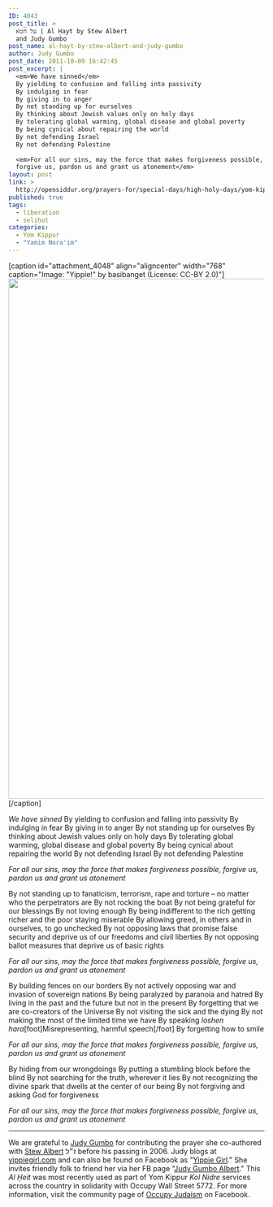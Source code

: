 ```yaml
---
ID: 4043
post_title: >
  על חטא | Al Ḥayt by Stew Albert
  and Judy Gumbo
post_name: al-hayt-by-stew-albert-and-judy-gumbo
author: Judy Gumbo
post_date: 2011-10-09 16:42:45
post_excerpt: |
  <em>We have sinned</em>
  By yielding to confusion and falling into passivity
  By indulging in fear
  By giving in to anger
  By not standing up for ourselves
  By thinking about Jewish values only on holy days
  By tolerating global warming, global disease and global poverty
  By being cynical about repairing the world
  By not defending Israel
  By not defending Palestine
  
  <em>For all our sins, may the force that makes forgiveness possible,
  forgive us, pardon us and grant us atonement</em>
layout: post
link: >
  http://opensiddur.org/prayers-for/special-days/high-holy-days/yom-kippur/al-hayt-by-stew-albert-and-judy-gumbo/
published: true
tags:
  - liberation
  - seliḥot
categories:
  - Yom Kippur
  - "Yamim Nora'im"
---
```

[caption id="attachment_4048" align="aligncenter" width="768" caption="Image: &quot;Yippie!&quot; by basibanget (License: CC-BY 2.0)"]<a href="http://www.flickr.com/photos/basibanget/2155483156/"><img src="http://opensiddur.org/wp-content/uploads/2011/10/Yippie-by-basibanget-CC-BY-2.0.jpg" alt="" title="Yippie! by basibanget (CC-BY 2.0)" width="768" height="1024" class="size-full wp-image-4048" /></a>[/caption]

<div class="english">
<em>We have sinned</em>
By yielding to confusion and falling into passivity
By indulging in fear
By giving in to anger
By not standing up for ourselves
By thinking about Jewish values only on holy days
By tolerating global warming, global disease and global poverty
By being cynical about repairing the world
By not defending Israel
By not defending Palestine

<em>For all our sins, may the force that makes forgiveness possible, 
forgive us, pardon us and grant us atonement</em>

By not standing up to fanaticism, terrorism, rape and torture – no matter who the perpetrators are
By not rocking the boat
By not being grateful for our blessings
By not loving enough
By being indifferent to the rich getting richer and the poor staying miserable
By allowing greed, in others and in ourselves, to go unchecked
By not opposing laws that promise false security and deprive us of our freedoms and civil liberties
By not opposing ballot measures that deprive us of basic rights

<em>For all our sins, may the force that makes forgiveness possible, 
forgive us, pardon us and grant us atonement</em>

By building fences on our borders
By not actively opposing war and invasion of sovereign nations
By being paralyzed by paranoia and hatred
By living in the past and the future but not in the present
By forgetting that we are co-creators of the Universe
By not visiting the sick and the dying
By not making the most of the limited time we have
By speaking <em>loshen hara</em>[foot]Misrepresenting, harmful speech[/foot]
By forgetting how to smile

<em>For all our sins, may the force that makes forgiveness possible,
forgive us, pardon us and grant us atonement</em>

By hiding from our wrongdoings
By putting a stumbling block before the blind
By not searching for the truth, wherever it lies
By not recognizing the divine spark that dwells at the center of our being
By not forgiving and asking God for forgiveness

<em>For all our sins, may the force that makes forgiveness possible,
forgive us, pardon us and grant us atonement</em>
</div>

<hr />
We are grateful to <a href="http://yippiegirl.com">Judy Gumbo</a> for contributing the prayer she co-authored with <a href="http://en.wikipedia.org/wiki/Stew_Albert">Stew Albert</a> ז״ל before his passing in 2006. Judy blogs at <a href="http://yippiegirl.com">yippiegirl.com</a> and can also be found on Facebook as "<a href="http://www.facebook.com/YippieGirl">Yippie Girl</a>." She invites friendly folk to friend her via her FB page "<a href="http://www.facebook.com/Judygumbo">Judy Gumbo Albert</a>." This <em>Al Ḥeit</em> was most recently used as part of Yom Kippur <em>Kol Nidre</em> services across the country in solidarity with Occupy Wall Street 5772. For more information, visit the community page of <a href="http://www.facebook.com/occupyjudaism">Occupy Judaism</a> on Facebook.